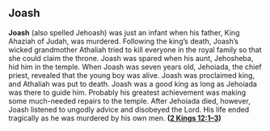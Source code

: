 
## Joash

**Joash** (also spelled Jehoash) was just an infant when his father, King Ahaziah of Judah, was murdered. Following the king’s death, Joash’s wicked grandmother Athaliah tried to kill everyone in the royal family so that she could claim the throne. Joash was spared when his aunt, Jehosheba, hid him in the temple. When Joash was seven years old, Jehoiada, the chief priest, revealed that the young boy was alive. Joash was proclaimed king, and Athaliah was put to death. Joash was a good king as long as Jehoiada was there to guide him. Probably his greatest achievement was making some much-needed repairs to the temple. After Jehoiada died, however, Joash listened to ungodly advice and disobeyed the Lord. His life ended tragically as he was murdered by his own men. **([2 Kings 12:1–3](https://www.esv.org/2+Kings+12%3A1%E2%80%933/))**


